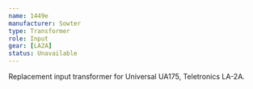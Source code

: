 ```yaml
---
name: 1449e
manufacturer: Sowter
type: Transformer
role: Input
gear: [LA2A]
status: Unavailable
---
```


Replacement input transformer for Universal UA175, Teletronics LA-2A.
